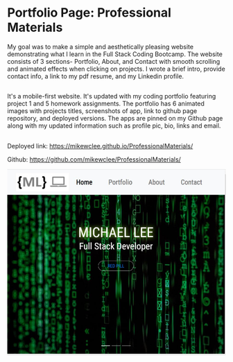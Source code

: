 # Portfolio Page: Professional Materials

My goal was to make a simple and aesthetically pleasing website demonstrating what I learn in the Full Stack Coding Bootcamp.  The website consists of 3 sections- Portfolio, About, and Contact with smooth scrolling and animated effects when clicking on projects.  I wrote a brief intro, provide contact info, a link to my pdf resume, and my Linkedin profile.

## 

It's a mobile-first website.  It's updated with my coding portfolio featuring project 1 and 5 homework assignments. The portfolio has 6 animated images with projects titles, screenshots of app, link to github page repository, and deployed versions. The apps are pinned on my Github page along with my updated information such as profile pic, bio, links and email. 

## 
Deployed link: https://mikewclee.github.io/ProfessionalMaterials/

Github:  https://github.com/mikewclee/ProfessionalMaterials/

![AppScreenshot](assets/images/UpdatedPortfolio.jpg)